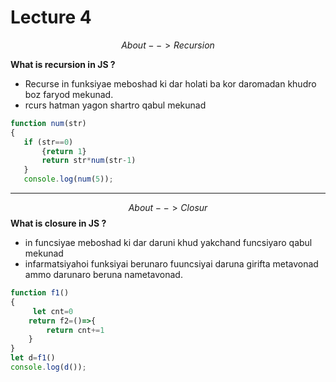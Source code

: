# Lecture 4
$$ About-->Recursion
$$

  __What is recursion in  JS ?__

*   Recurse in funksiyae meboshad ki dar holati ba kor daromadan khudro boz faryod mekunad.
*   rcurs hatman yagon shartro qabul mekunad
  ```javascript
 function num(str)
 {
     if (str==0)
         {return 1}
         return str*num(str-1)
     }
     console.log(num(5));
```
____
$$ About-->Closur 
$$
  __What is closure in  JS ?__

* in funcsiyae meboshad ki dar daruni khud yakchand funcsiyaro qabul mekunad 
* infarmatsiyahoi funksiyai berunaro fuuncsiyai daruna girifta metavonad ammo darunaro  beruna nametavonad.
```javascript
function f1()
{
     let cnt=0
    return f2=()=>{
        return cnt+=1
    }
}
let d=f1()
console.log(d());
```